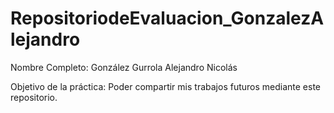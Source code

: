 # RepositoriodeEvaluacion_GonzalezAlejandro

Nombre Completo: González Gurrola Alejandro Nicolás

Objetivo de la práctica: Poder compartir mis trabajos futuros mediante este repositorio.
